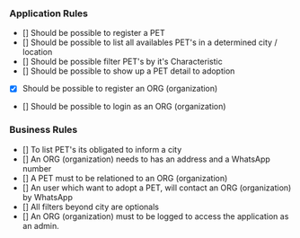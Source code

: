 ### Application Rules

- [] Should be possible to register a PET
- [] Should be possible to list all availables PET's in a determined city / location
- [] Should be possible filter PET's by it's Characteristic
- [] Should be possible to show up a PET detail to adoption
- [x] Should be possible to register an ORG (organization)
- [] Should be possible to login as an ORG (organization)

### Business Rules

- [] To list PET's its obligated to inform a city
- [] An ORG (organization) needs to has an address and a WhatsApp number
- [] A PET must to be relationed to an ORG (organization)
- [] An user which want to adopt a PET, will contact an ORG (organization) by WhatsApp
- [] All filters beyond city are optionals
- [] An ORG (organization) must to be logged to access the application as an admin.
